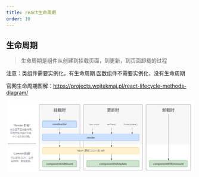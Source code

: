 ```yaml
---
title: react生命周期
order: 10
---
```


## 生命周期

> 生命周期是组件从创建到挂载页面，到更新，到页面卸载的过程

注意：类组件需要实例化，有生命周期  函数组件不需要实例化，没有生命周期

官网生命周期图解：https://projects.wojtekmaj.pl/react-lifecycle-methods-diagram/

![图解](../../public/images/life.png)



